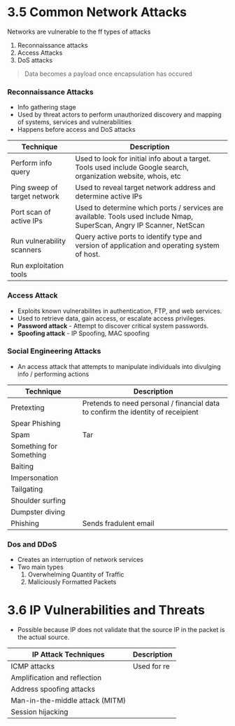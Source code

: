 # 3.5 Common Network Attacks
Networks are vulnerable to the ff types of attacks
1. Reconnaissance attacks
2. Access Attacks
3. DoS attacks
> Data becomes a payload once encapsulation has occured

### Reconnaissance Attacks
- Info gathering stage
- Used by threat actors to perform unauthorized discovery and mapping of systems, services and vulnerabilities
- Happens before access and DoS attacks

| Technique                    | Description                                                                                                           |
| ---------------------------- | --------------------------------------------------------------------------------------------------------------------- |
| Perform info query           | Used to look for initial info about a target. Tools used include Google search, organization website, whois, etc      |
| Ping sweep of target network | Used to reveal target network address and determine active IPs                                                        |
| Port scan of active IPs      | Used to determine which ports / services are available. Tools used include Nmap, SuperScan, Angry IP Scanner, NetScan |
| Run vulnerability scanners   | Query active ports to identify type and version of application and operating system of host.                          |
| Run exploitation tools       |                                                                                                                       |
### Access Attack
- Exploits known vulnerabilites in authentication, FTP, and web services.
- Used to retrieve data, gain access, or escalate access privileges.
- **Password attack** - Attempt to discover critical system passwords.
- **Spoofing attack** - IP Spoofing, MAC spoofing
### Social Engineering Attacks
- An access attack that attempts to manipulate individuals into divulging info / performing actions

| Technique               | Description                                                                      |
| ----------------------- | -------------------------------------------------------------------------------- |
| Pretexting              | Pretends to need personal / financial data to confirm the identity of receipient |
| Spear Phishing          |                                                                                  |
| Spam                    | Tar                                                                              |
| Something for Something |                                                                                  |
| Baiting                 |                                                                                  |
| Impersonation           |                                                                                  |
| Tailgating              |                                                                                  |
| Shoulder surfing        |                                                                                  |
| Dumpster diving         |                                                                                  |
| Phishing                | Sends fradulent email                                                            |

### Dos and DDoS
- Creates an interruption of network services
- Two main types
	1. Overwhelming Quantity of Traffic
	2. Maliciously Formatted Packets

# 3.6 IP Vulnerabilities and Threats
- Possible because IP does not validate that the source IP in the packet is the actual source.

| IP Attack Techniques            | Description |
| ------------------------------- | ----------- |
| ICMP attacks                    | Used for re |
| Amplification and reflection    |             |
| Address spoofing attacks        |             |
| Man-in-the-middle attack (MITM) |             |
| Session hijacking               |             |
